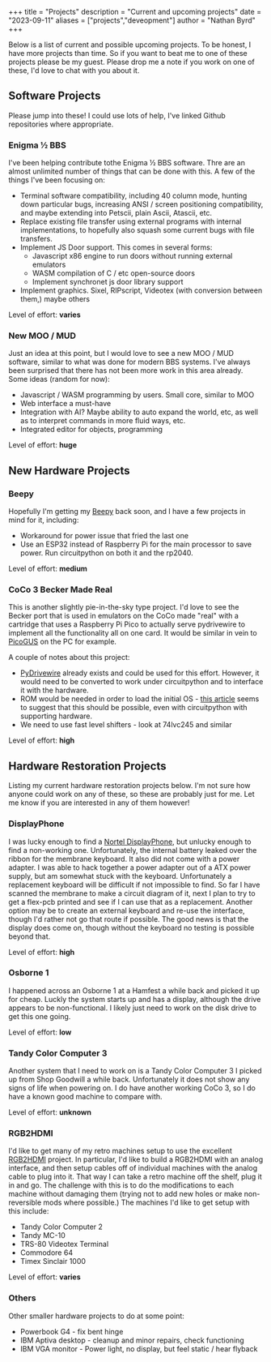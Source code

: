 +++
title = "Projects"
description = "Current and upcoming projects"
date = "2023-09-11"
aliases = ["projects","deveopment"]
author = "Nathan Byrd"
+++

Below is a list of current and possible upcoming projects. To be honest, I have more projects than time. So if you want to beat me to one of these projects please be my guest. Please drop me a note if you work on one of these, I'd love to chat with you about it.

## Software Projects ##

Please jump into these! I could use lots of help, I've linked Github repositories where appropriate.

### Enigma ½ BBS ###

I've been helping contribute tothe Enigma ½ BBS software. Thre are an almost unlimited number of things that can be done with this. A few of the things I've been focusing on:

* Terminal software compatibility, including 40 column mode, hunting down particular bugs, increasing ANSI / screen positioning compatibility, and maybe extending into Petscii, plain Ascii, Atascii, etc.
* Replace existing file transfer using external programs with internal implementations, to hopefully also squash some current bugs with file transfers.
* Implement JS Door support. This comes in several forms:
  * Javascript x86 engine to run doors without running external emulators
  * WASM compilation of C / etc open-source doors
  * Implement synchronet js door library support
* Implement graphics. Sixel, RIPscript, Videotex (with conversion between them,) maybe others

Level of effort: **varies**

### New MOO / MUD ###

Just an idea at this point, but I would love to see a new MOO / MUD software, similar to what was done for modern BBS systems. I've always been surprised that there has not been more work in this area already. Some ideas (random for now):

* Javascript / WASM programming by users. Small core, similar to MOO
* Web interface a must-have
* Integration with AI? Maybe ability to auto expand the world, etc, as well as to interpret commands in more fluid ways, etc.
* Integrated editor for objects, programming

Level of effort: **huge**

## New Hardware Projects ##

### Beepy ###

Hopefully I'm getting my [Beepy](https://beepy.sqfmi.com/) back soon, and I have a few projects in mind for it, including:

* Workaround for power issue that fried the last one
* Use an ESP32 instead of Raspberry Pi for the main processor to save power. Run circuitpython on both it and the rp2040.

Level of effort: **medium**

### CoCo 3 Becker Made Real ###

This is another slightly pie-in-the-sky type project. I'd love to see the Becker port that is used in emulators on the CoCo made "real" with a cartridge that uses a Raspberry Pi Pico to actually serve pydrivewire to implement all the functionality all on one card. It would be similar in vein to [PicoGUS](https://github.com/polpo/picogus) on the PC for example.

A couple of notes about this project:

* [PyDrivewire](https://github.com/n6il/pyDriveWire) already exists and could be used for this effort. However, it would need to be converted to work under circuitpython and to interface it with the hardware.
* ROM would be needed in order to load the initial OS - [this article](https://www.hackster.io/news/which-microcontroller-can-emulate-a-vintage-eprom-the-raspberry-pi-rp2040-748c76bae633) seems to suggest that this should be possible, even with circuitpython with supporting hardware.
* We need to use fast level shifters - look at 74lvc245 and similar

Level of effort: **high**

## Hardware Restoration Projects ##

Listing my current hardware restoration projects below. I'm not sure how anyone could work on any of these, so these are probably just for me. Let me know if you are interested in any of them however!

### DisplayPhone ###

I was lucky enough to find a [Nortel DisplayPhone](http://dunfield.classiccmp.org/disphone/), but unlucky enough to find a non-working one. Unfortunately, the internal battery leaked over the ribbon for the membrane keyboard. It also did not come with a power adapter. I was able to hack together a power adapter out of a ATX power supply, but am somewhat stuck with the keyboard. Unfortunately a replacement keyboard will be difficult if not impossible to find. So far I have scanned the membrane to make a circuit diagram of it, next I plan to try to get a flex-pcb printed and see if I can use that as a replacement. Another option may be to create an external keyboard and re-use the interface, though I'd rather not go that route if possible. The good news is that the display does come on, though without the keyboard no testing is possible beyond that.

Level of effort: **high**

### Osborne 1 ###

I happened across an Osborne 1 at a Hamfest a while back and picked it up for cheap. Luckly the system starts up and has a display, although the drive appears to be non-functional. I likely just need to work on the disk drive to get this one going.

Level of effort: **low**

### Tandy Color Computer 3 ###

Another system that I need to work on is a Tandy Color Computer 3 I picked up from Shop Goodwill a while back. Unfortunately it does not show any signs of life when powering on. I do have another working CoCo 3, so I do have a known good machine to compare with.

Level of effort: **unknown**

### RGB2HDMI ###

I'd like to get many of my retro machines setup to use the excellent [RGB2HDMI](https://github.com/hoglet67/RGBtoHDMI) project. In particular, I'd like to build a RGB2HDMI with an analog interface, and then setup cables off of individual machines with the analog cable to plug into it. That way I can take a retro machine off the shelf, plug it in and go. The challenge with this is to do the modifications to each machine without damaging them (trying not to add new holes or make non-reversible mods where possible.) The machines I'd like to get setup with this include:

* Tandy Color Computer 2
* Tandy MC-10
* TRS-80 Videotex Terminal
* Commodore 64
* Timex Sinclair 1000

Level of effort: **varies**

### Others ###

Other smaller hardware projects to do at some point:

* Powerbook G4 - fix bent hinge
* IBM Aptiva desktop - cleanup and minor repairs, check functioning
* IBM VGA monitor - Power light, no display, but feel static / hear flyback